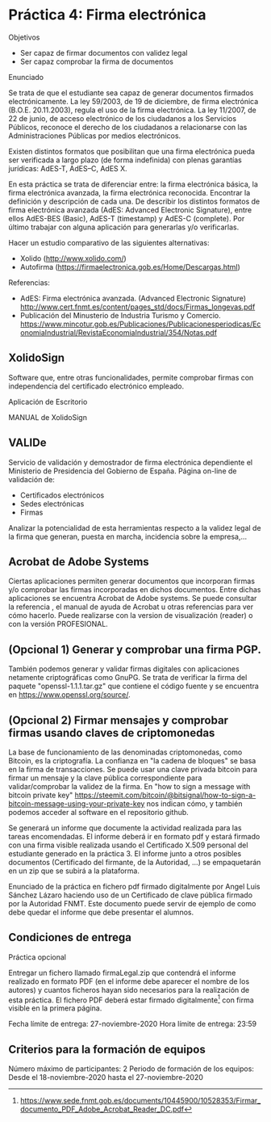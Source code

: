 # Práctica 4: Firma electrónica

Objetivos

 * Ser capaz de firmar documentos con validez legal
 * Ser capaz comprobar la firma de documentos

Enunciado

Se trata de que el estudiante sea capaz de generar documentos firmados
electrónicamente. La ley 59/2003, de 19 de diciembre, de firma electrónica
(B.O.E. 20.11.2003), regula el uso de la firma electrónica. La ley 11/2007, de
22 de junio, de acceso electrónico de los ciudadanos a los Servicios Públicos,
reconoce el derecho de los ciudadanos a relacionarse con las Administraciones
Públicas por medios electrónicos.

Existen distintos formatos que posibilitan que una firma electrónica pueda ser
verificada a largo plazo (de forma indefinida) con plenas garantías jurídicas:
AdES-T, AdES–C, AdES X.

En esta práctica se trata de diferenciar entre: la firma electrónica básica, la
firma electrónica avanzada, la firma electrónica reconocida. Encontrar la
definición y descripción de cada una. De describir los distintos formatos de
firma electrónica avanzada (AdES: Advanced Electronic Signature), entre ellos
AdES-BES (Basic), AdES-T (timestamp) y  AdES-C (complete). Por último trabajar
con alguna aplicación para generarlas y/o verificarlas.

Hacer un estudio comparativo de las siguientes alternativas:

 * Xolido (http://www.xolido.com/)
 * Autofirma (https://firmaelectronica.gob.es/Home/Descargas.html)

Referencias:

 * AdES: Firma electrónica avanzada.  (Advanced Electronic Signature) http://www.cert.fnmt.es/content/pages_std/docs/Firmas_longevas.pdf
 * Publicación del Minusterio de Industria Turismo y Comercio. https://www.mincotur.gob.es/Publicaciones/Publicacionesperiodicas/EconomiaIndustrial/RevistaEconomiaIndustrial/354/Notas.pdf

## XolidoSign

Software que, entre otras funcionalidades, permite comprobar firmas con
independencia del certificado electrónico empleado.

Aplicación de Escritorio

MANUAL de  XolidoSign

## VALIDe

Servicio de validación y demostrador de firma electrónica dependiente el Ministerio de Presidencia del Gobierno de España. Página on-line de validación de:

 * Certificados electrónicos
 * Sedes electrónicas
 * Firmas

Analizar la potencialidad de esta herramientas respecto a la validez legal de la
firma que generan, puesta en marcha, incidencia sobre la empresa,...

## Acrobat de Adobe Systems

Ciertas aplicaciones permiten generar documentos que incorporan firmas y/o
comprobar las firmas incorporadas en dichos documentos. Entre dichas
aplicaciones se encuentra Acrobat de Adobe systems. Se puede consultar la
referencia , el manual de ayuda de Acrobat u otras referencias para ver cómo
hacerlo. Puede realizarse con la version de visualización (reader) o con la
versión PROFESIONAL.

## (Opcional 1) Generar y comprobar una firma PGP.

También podemos generar y validar firmas digitales con aplicaciones netamente
criptográficas como GnuPG. Se trata de verificar la firma del paquete
"openssl-1.1.1.tar.gz" que contiene el código fuente y se encuentra en
https://www.openssl.org/source/.

## (Opcional 2) Firmar mensajes y comprobar firmas usando claves de criptomonedas

La base de funcionamiento de las denominadas criptomonedas, como Bitcoin, es la
criptografía. La confianza en "la cadena de bloques" se basa en la firma de
transacciones. Se puede usar una clave privada bitcoin para firmar un mensaje
y la clave pública correspondiente para validar/comprobar la validez de la
firma. En "how to sign a message with bitcoin private key"
https://steemit.com/bitcoin/@bitsignal/how-to-sign-a-bitcoin-message-using-your-private-key
nos indican cómo, y también podemos acceder al software en el repositorio
github.

Se generará un informe que documente la actividad realizada para las tareas
encomendadas. El informe deberá ir en formato pdf y estará firmado con una firma
visible realizada usando el Certificado X.509 personal del estudiante generado
en la práctica 3. El informe junto a otros posibles documentos (Certificado del
firmante, de la Autoridad, ...) se empaquetarán en un zip que se subirá a la
plataforma.

Enunciado de la práctica en fichero pdf firmado digitalmente por Angel Luis
Sánchez Lázaro haciendo uso de un Certificado de clave pública firmado por la
Autoridad FNMT. Este documento puede servir de ejemplo de como debe quedar el
informe que debe presentar el alumnos.

## Condiciones de entrega

Práctica opcional

Entregar un fichero llamado firmaLegal.zip que contendrá el informe realizado en
formato PDF (en el informe debe aparecer el nombre de los autores) y cuantos
ficheros hayan sido necesarios para la realización de esta práctica. El fichero
PDF deberá estar firmado digitalmente[^1] con firma visible en la primera página.

[^1]: https://www.sede.fnmt.gob.es/documents/10445900/10528353/Firmar_documento_PDF_Adobe_Acrobat_Reader_DC.pdf

Fecha límite de entrega: 27-noviembre-2020
Hora límite de entrega: 23:59

## Criterios para la formación de equipos

Número máximo de participantes: 2
Periodo de formación de los equipos: Desde el 18-noviembre-2020 hasta el 27-noviembre-2020
